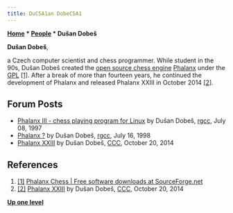 ```yaml
---
title: DuC5A1an DobeC5A1
---
```

**[Home](Home "Home") * [People](People "People") * Dušan Dobeš**

**Dušan Dobeš**,

a Czech computer scientist and chess programmer. While student in the 90s, Dušan Dobeš created the [open source chess engine](Category:Open_Source "Category:Open Source") [Phalanx](Phalanx "Phalanx") under the [GPL](Free_Software_Foundation#GPL "Free Software Foundation") <a id="cite-note-1" href="#cite-ref-1">[1]</a>. After a break of more than fourteen years, he continued the development of Phalanx and released Phalanx XXIII in October 2014 <a id="cite-note-2" href="#cite-ref-2">[2]</a>.

## Forum Posts

- [Phalanx III - chess playing program for Linux](http://groups.google.com/group/rec.games.chess.computer/browse_frm/thread/dba5dc4e35dae67) by Dušan Dobeš, [rgcc](Computer_Chess_Forums "Computer Chess Forums"), July 08, 1997
- [Phalanx ?](http://groups.google.com/group/rec.games.chess.computer/browse_frm/thread/7ab1751bddacb97a#) by Dušan Dobeš, [rgcc](Computer_Chess_Forums "Computer Chess Forums"), July 16, 1998
- [Phalanx XXIII](http://www.talkchess.com/forum/viewtopic.php?t=54098) by Dušan Dobeš, [CCC](CCC "CCC"), October 20, 2014

## References

1. <a id="cite-ref-1" href="#cite-note-1">[1]</a> [Phalanx Chess | Free software downloads at SourceForge.net](https://sourceforge.net/projects/phalanx/)
1. <a id="cite-ref-2" href="#cite-note-2">[2]</a>  [Phalanx XXIII](http://www.talkchess.com/forum/viewtopic.php?t=54098) by Dušan Dobeš, [CCC](CCC "CCC"), October 20, 2014

**[Up one level](People "People")**

